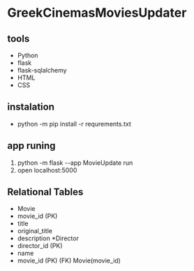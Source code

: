 # GreekCinemasMoviesUpdater

## tools
* Python
* flask
* flask-sqlalchemy
* HTML
* CSS

## instalation
* python -m pip install -r requrements.txt

## app runing
1) python -m flask --app MovieUpdate run
2) open localhost:5000


## Relational Tables
* Movie
 * movie_id (PK)
 * title
 * original_title
 * description
*Director
 * director_id (PK)
 * name
 * movie_id (PK) (FK) Movie(movie_id)

